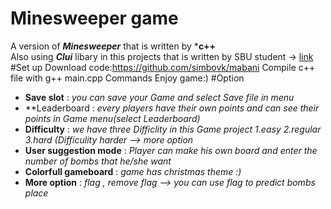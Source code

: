 # Minesweeper game
A version of ***Minesweeper*** that is written by ***c++**</br>
Also using ***Clui*** libary in this projects that is written by SBU student -> [link](https://github.com/SBU-CE/clui)</br>
#Set up
Download code:https://github.com/simbovk/mabani
Compile c++ file with g++ main.cpp Commands
Enjoy game:)
#Option
* **Save slot** : *you can save your Game and select Save file in menu*
* **Leaderboard : *every players have their own points and can see their points in Game menu(select Leaderboard)*
* **Difficulty** : *we have three Difficlity in this Game project 1.easy 2.regular 3.hard (Difficulity harder --> more option*
* **User suggestion mode** : *Player can make his own board and enter the number of bombs that he/she want*
* **Colorfull gameboard** : *game has christmas theme :)*
* **More option** : *flag  , remove flag --> you can use flag to predict bombs place*
